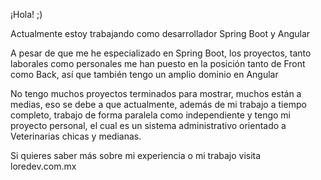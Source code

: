 ¡Hola! ;)

Actualmente estoy trabajando como desarrollador Spring Boot y Angular

A pesar de que me he especializado en Spring Boot, los proyectos, tanto laborales como personales me han 
puesto en la posición tanto de Front como Back, así que también tengo un amplio dominio en Angular

No tengo muchos proyectos terminados para mostrar, muchos están a medias, eso se debe a que actualmente,
además de mi trabajo a tiempo completo, trabajo de forma paralela como independiente y tengo mi proyecto 
personal, el cual es un sistema administrativo orientado a Veterinarias chicas y medianas.

Si quieres saber más sobre mi experiencia o mi trabajo visita loredev.com.mx
